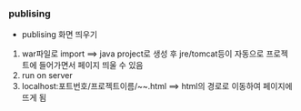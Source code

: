 ### publising 

* publising 화면 띄우기
1. war파일로 import ==> java project로 생성 후 jre/tomcat등이 자동으로 프로젝트에 들어가면서 페이지 띄울 수 있음
2. run on server
3. localhost:포트번호/프로젝트이름/~~.html ==> html의 경로로 이동하여 페이지에 뜨게 됨 